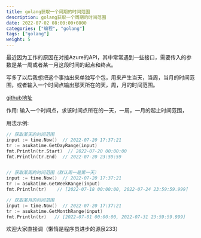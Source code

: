```yaml
---
title: golang获取一个周期的时间范围
description: golang获取一个周期的时间范围
date: 2022-07-02 08:00:00+0800
categories: ["编程", "golang"]
tags: ["golang"]
weight: 5
---
```



最近因为工作的原因在对接Azure的API，其中常常遇到一些接口，需要传入的参数是某一周或者某一月这段时间的起点和终点。

写多了以后我想把这个事抽出来单独写个包，用来产生当天，当周，当月的时间范围，或者输入一个时间点输出那天所在的天，周，月的时间范围。

[github地址](https://github.com/Knowckx/asukatime)

作用: 输入一个时间点，求该时间点所在的一天，一周，一月的起止时间范围，

用法示例:

``` go
// 获取某天的时间范围
input := time.Now()  // 2022-07-20 17:37:21
tr := asukatime.GetDayRange(input)
fmt.Println(tr.Start)  // 2022-07-20 00:00:00
fmt.Println(tr.End)  // 2022-07-20 23:59:59


// 获取某周的时间范围（默认周一是第一天）
input := time.Now()  // 2022-07-20 17:37:21
tr := asukatime.GetWeekRange(input)
fmt.Println(tr)    // [2022-07-18 00:00:00, 2022-07-24 23:59:59.999]

// 获取某月的时间范围
input := time.Now()  // 2022-07-20 17:37:21
tr := asukatime.GetMonthRange(input)
fmt.Println(tr)   // [2022-07-01 00:00:00, 2022-07-31 23:59:59.999]
```


欢迎大家直接调（懒惰是程序员进步的源泉233）
